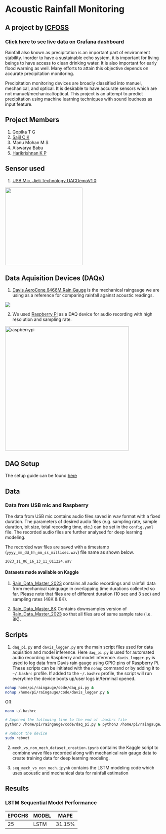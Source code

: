 # Acoustic Rainfall Monitoring
## A project by [ICFOSS](https://icfoss.in/)

### [Click here](https://visualizedev.icfoss.org/d/riYMAg1Ik/non_mech_rain-_gauge?orgId=3&refresh=1m&from=now-24h&to=now) to see live data on Grafana dashboard

Rainfall also known as precipitation is an important part of environment stability. Inorder to have a sustainable echo system, it is important for living beings to have access to clean drinking water. It is also important for early flood warning as well. Many efforts to attain this objective depends on accurate precipitation monitoring.

Precipitation monitoring devices are broadly classified into manuel, mechanical, and optical. It is desirable to have accurate sensors which are not manuel/mechanical/optical. This project is an attempt to predict precipitation using machine learning techniques with sound loudness as input feature.

## Project Members
1. Gopika T G
2. [Sajil C K](https://github.com/cksajil/)
3. Manu Mohan M S
4. Aiswarya Babu 
5. [Harikrishnan K P](https://github.com/Thelastblackpearl)

## Sensor used
1. [USB Mic, Jieli Technology UACDemoV1.0](https://www.amazon.in/USB-Microphone/s?k=USB+Microphone)
<img src="https://images.meesho.com/images/products/293053361/m8ldc_512.webp" width="250"/>

## Data Aquisition Devices (DAQs)
1. [Davis AeroCone 6466M Rain Gauge](https://www.amazon.de/-/en/Davis-AeroCone-6466M-Gauge-Sensor/dp/B08629NFVG) is the mechanical raingauge we are using as a reference for comparing rainfall against acoustic readings.
<img src="https://m.media-amazon.com/images/I/612KqYGrL7L._AC_SX466_.jpg" widht="320"/>

2. We used [Raspberry Pi](https://en.wikipedia.org/wiki/Raspberry_Pi) as a DAQ device for audio recording with high resolution and sampling rate.
<img src="https://upload.wikimedia.org/wikipedia/commons/thumb/f/f1/Raspberry_Pi_4_Model_B_-_Side.jpg/1200px-Raspberry_Pi_4_Model_B_-_Side.jpg" alt="raspberrypi" width="400"/>

## DAQ Setup
The setup guide can be found [here](https://github.com/cksajil/rainfall_monitor/blob/sajil/rain_gauge_setup.md)

## Data

### Data from USB mic and Raspberry
The data from USB mic contains audio files saved in wav format with a fixed duration. The parameters of desired audio files (e.g. sampling rate, sample duration, bit size, total recording time, etc.) can be set in the `config.yaml` file. The recorded audio files are further analysed for deep learning modeling.

The recorded wav files are saved with a timestamp (`yyyy_mm_dd_hh_mm_ss_millisec.wav`) file name as shown below.

`2023_11_06_16_13_11_011224.wav`

#### Datasets made available on Kaggle
1. [Rain_Data_Master_2023](https://www.kaggle.com/datasets/sajilck/rain-data-master-2023) contains all audio recordings and rainfall data from mechanical rainguage in overlapping time durations collected so far. Please note that files are of different duration (10 sec and 3 sec) and sampling rates (48K & 8K).

2. [Rain_Data_Master_8K](https://www.kaggle.com/datasets/sajilck/rain-data-master-8k) Contains downsamples version of [Rain_Data_Master_2023](https://www.kaggle.com/datasets/sajilck/rain-data-master-2023) so that all files are of same sample rate (i.e. 8K).

## Scripts
1. `daq_pi.py` and `davis_logger.py` are the main script files used for data aquisition and model inference. Here `daq_pi.py` is used for automated audio recording in Raspberry and model inference.  `davis_logger.py` is used to log data from Davis rain gauge using GPIO pins of Raspberry Pi. These scripts can be initiated with the `nohup` command or by adding it to `~/.bashrc` profile.
If added to the `~/.bashrc` profile, the script will run everytime the device boots up/user logs in/terminal opened. 

```bash
nohup home/pi/raingauge/code/daq_pi.py &
nohup /home/pi/raingauge/code/davis_logger.py &
```

OR

```bash
nano ~/.bashrc

# Appened the following line to the end of .bashrc file
python3 /home/pi/raingauge/code/daq_pi.py & python3 /home/pi/raingauge/code/davis_logger.py

# Reboot the device
sudo reboot
```

2. `mech_vs_non_mech_dataset_creation.ipynb` contains the Kaggle script to combine wave files recorded along with mechanical rain gauge data to create training data for deep learning modeling.

3. `seq_mech_vs_non_mech.ipynb` contains the LSTM modeling code which uses acoustic and mechanical data for rainfall estimation


## Results

### LSTM Sequential Model Performance
| **EPOCHS** | **MODEL** | **MAPE** |
|------------|-----------|----------|
| 25         | LSTM      | 31.15%   |
